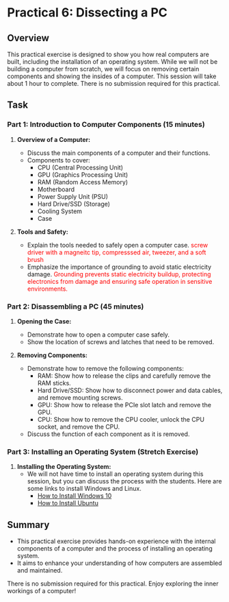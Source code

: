 # Practical 6: Dissecting a PC

## Overview

This practical exercise is designed to show you how real computers are built, including the installation of an operating system. While we will not be building a computer from scratch, we will focus on removing certain components and showing the insides of a computer. This session will take about 1 hour to complete. There is no submission required for this practical.

## Task

### Part 1: Introduction to Computer Components (15 minutes)

1. **Overview of a Computer:**
   - Discuss the main components of a computer and their functions.
   - Components to cover:
     - CPU (Central Processing Unit)
     - GPU (Graphics Processing Unit)
     - RAM (Random Access Memory)
     - Motherboard
     - Power Supply Unit (PSU)
     - Hard Drive/SSD (Storage)
     - Cooling System
     - Case

2. **Tools and Safety:**
   - Explain the tools needed to safely open a computer case.
       <span style="color:red">screw driver with a magneitc tip, compresssed air, tweezer, and a soft brush</span>
   - Emphasize the importance of grounding to avoid static electricity damage.
   <span style="color:red">Grounding prevents static electricity buildup, protecting electronics from damage and ensuring safe operation in sensitive environments.</span>
### Part 2: Disassembling a PC (45 minutes)

1. **Opening the Case:**
   - Demonstrate how to open a computer case safely.
   - Show the location of screws and latches that need to be removed.

2. **Removing Components:**
   - Demonstrate how to remove the following components:
     - RAM: Show how to release the clips and carefully remove the RAM sticks.
     - Hard Drive/SSD: Show how to disconnect power and data cables, and remove mounting screws.
     - GPU: Show how to release the PCIe slot latch and remove the GPU.
     - CPU: Show how to remove the CPU cooler, unlock the CPU socket, and remove the CPU.
   - Discuss the function of each component as it is removed.

### Part 3: Installing an Operating System (Stretch Exercise)

1. **Installing the Operating System:**
   - We will not have time to install an operating system during this session, but you can discuss the process with the students. Here are some links to install Windows and Linux.
       - [How to Install Windows 10](https://www.microsoft.com/en-us/software-download/windows10)
       - [How to Install Ubuntu](https://ubuntu.com/tutorials/install-ubuntu-desktop)

## Summary

- This practical exercise provides hands-on experience with the internal components of a computer and the process of installing an operating system.
- It aims to enhance your understanding of how computers are assembled and maintained.

There is no submission required for this practical. Enjoy exploring the inner workings of a computer!
